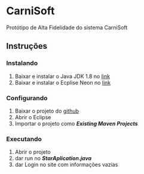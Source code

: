 # CarniSoft

Protótipo de Alta Fidelidade do sistema CarniSoft

## Instruções

### Instalando

1. Baixar e instalar o Java JDK 1.8 no [link](http://www.oracle.com/technetwork/java/javase/downloads/jdk8-downloads-2133151.html)
2. Baixar e instalar o Ecplise Neon no [link](https://www.eclipse.org/downloads/?)

### Configurando

1. Baixar o projeto do [github](https://github.com/rodrigondec/er_CarniSoft)
2. Abrir o Eclipse
3. Importar o projeto como _**Existing Maven Projects**_

### Executando

1. Abrir o projeto
2. dar run no _**StarAplication.java**_
3. dar Login no site com informações vazias



